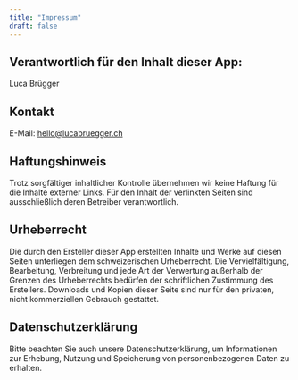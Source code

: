 ```yaml
---
title: "Impressum"
draft: false
---
```


## Verantwortlich für den Inhalt dieser App:

Luca Brügger

## Kontakt
E-Mail: hello@lucabruegger.ch

## Haftungshinweis
Trotz sorgfältiger inhaltlicher Kontrolle übernehmen wir keine Haftung für die Inhalte externer Links. Für den Inhalt der verlinkten Seiten sind ausschließlich deren Betreiber verantwortlich.

## Urheberrecht
Die durch den Ersteller dieser App erstellten Inhalte und Werke auf diesen Seiten unterliegen dem schweizerischen Urheberrecht. Die Vervielfältigung, Bearbeitung, Verbreitung und jede Art der Verwertung außerhalb der Grenzen des Urheberrechts bedürfen der schriftlichen Zustimmung des Erstellers. Downloads und Kopien dieser Seite sind nur für den privaten, nicht kommerziellen Gebrauch gestattet.

## Datenschutzerklärung
Bitte beachten Sie auch unsere Datenschutzerklärung, um Informationen zur Erhebung, Nutzung und Speicherung von personenbezogenen Daten zu erhalten.
